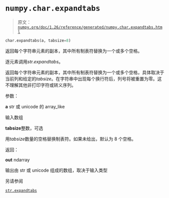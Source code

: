 # `numpy.char.expandtabs`

> 原文：[`numpy.org/doc/1.26/reference/generated/numpy.char.expandtabs.html`](https://numpy.org/doc/1.26/reference/generated/numpy.char.expandtabs.html)

```py
char.expandtabs(a, tabsize=8)
```

返回每个字符串元素的副本，其中所有制表符替换为一个或多个空格。

逐元素调用*str.expandtabs*。

返回每个字符串元素的副本，其中所有制表符替换为一个或多个空格，具体取决于当前列和给定的*tabsize*。在字符串中出现每个换行符后，列号将被重置为零。这不理解其他非打印字符或转义序列。

参数：

**a** str 或 unicode 的 array_like

输入数组

**tabsize**整数，可选

用*tabsize*数量的空格替换制表符。如果未给出，默认为 8 个空格。

返回：

**out** ndarray

输出由 str 或 unicode 组成的数组，取决于输入类型

另请参阅

[`str.expandtabs`](https://docs.python.org/3/library/stdtypes.html#str.expandtabs "(在 Python v3.11 中)")
